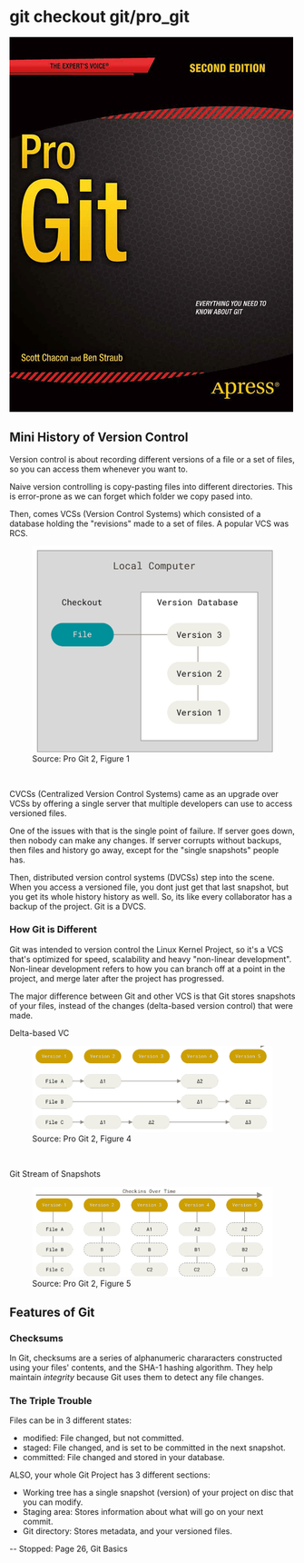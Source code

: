 # git checkout git/pro_git

[![Pro Git Book Cover](images/progit2.png)][progit-docs]

## Mini History of Version Control

Version control is about recording different versions of a file or a set of files, so you can access them whenever you want to.

Naive version controlling is copy-pasting files into different directories. This is error-prone as we can forget which folder we copy pased into.

Then, comes VCSs (Version Control Systems) which consisted of a database holding the "revisions" made to a set of files. A popular VCS was RCS.

<figure>

<img src="images/local_vcs.png" alt="local vcs diagram"/>

<figcaption>Source: Pro Git 2, Figure 1 </figcaption>

</figure>

<br>

CVCSs (Centralized Version Control Systems) came as an upgrade over VCSs by offering a single server that multiple developers can use to access versioned files.

One of the issues with that is the single point of failure. If server goes down, then nobody can make any changes. If server corrupts without backups, then files and history go away, except for the "single snapshots" people has.

Then, distributed version control systems (DVCSs) step into the scene. When you access a versioned file, you dont just get that last snapshot, but you get its whole history history as well. So, its like every collaborator has a backup of the project. Git is a DVCS.

### How Git is Different

Git was intended to version control the Linux Kernel Project, so it's a VCS that's optimized for speed, scalability and heavy "non-linear development". Non-linear development refers to how you can branch off at a point in the project, and merge later after the project has progressed.

The major difference between Git and other VCS is that Git stores snapshots of your files, instead of the changes (delta-based version control) that were made.

Delta-based VC

<figure>

<img src="images/delta_vc.png" alt="Delta VCS Diagram"/>

<figcaption> Source: Pro Git 2, Figure 4 </figcaption>

</figure>

<br>

Git Stream of Snapshots

<figure>

<img src="images/git_snaps.png" alt="Git Stream of Snapshots Diagram"/>

<figcaption> Source: Pro Git 2, Figure 5 </figcaption>

</figure>

## Features of Git

### Checksums

In Git, checksums are a series of alphanumeric chararacters constructed using your files' contents, and the SHA-1 hashing algorithm. They help maintain _integrity_ because Git uses them to detect any file changes.

### The Triple Trouble

Files can be in 3 different states:

- modified: File changed, but not committed.
- staged: File changed, and is set to be committed in the next snapshot.
- committed: File changed and stored in your database.

ALSO, your whole Git Project has 3 different sections:

- Working tree has a single snapshot (version) of your project on disc that you can modify.
- Staging area: Stores information about what will go on your next commit.
- Git directory: Stores metadata, and your versioned files.

-- Stopped: Page 26, Git Basics

<!--Markdown Links-->

[progit-docs]: https://git-scm.com/book/en/v2
